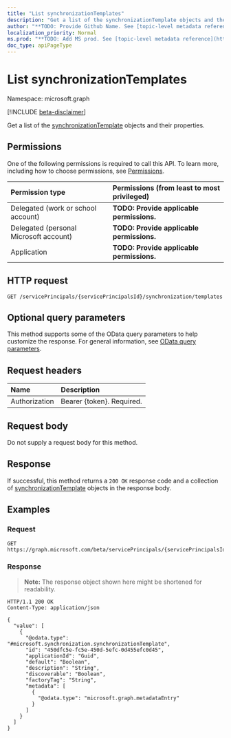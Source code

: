 ```yaml
---
title: "List synchronizationTemplates"
description: "Get a list of the synchronizationTemplate objects and their properties."
author: "**TODO: Provide Github Name. See [topic-level metadata reference](https://msgo.azurewebsites.net/add/document/guidelines/metadata.html#topic-level-metadata)**"
localization_priority: Normal
ms.prod: "**TODO: Add MS prod. See [topic-level metadata reference](https://msgo.azurewebsites.net/add/document/guidelines/metadata.html#topic-level-metadata)**"
doc_type: apiPageType
---
```


# List synchronizationTemplates
Namespace: microsoft.graph

[!INCLUDE [beta-disclaimer](../../includes/beta-disclaimer.md)]

Get a list of the [synchronizationTemplate](../resources/synchronization-synchronizationtemplate.md) objects and their properties.

## Permissions
One of the following permissions is required to call this API. To learn more, including how to choose permissions, see [Permissions](/graph/permissions-reference).

|Permission type|Permissions (from least to most privileged)|
|:---|:---|
|Delegated (work or school account)|**TODO: Provide applicable permissions.**|
|Delegated (personal Microsoft account)|**TODO: Provide applicable permissions.**|
|Application|**TODO: Provide applicable permissions.**|

## HTTP request

<!-- {
  "blockType": "ignored"
}
-->
``` http
GET /servicePrincipals/{servicePrincipalsId}/synchronization/templates
```

## Optional query parameters
This method supports some of the OData query parameters to help customize the response. For general information, see [OData query parameters](/graph/query-parameters).

## Request headers
|Name|Description|
|:---|:---|
|Authorization|Bearer {token}. Required.|

## Request body
Do not supply a request body for this method.

## Response

If successful, this method returns a `200 OK` response code and a collection of [synchronizationTemplate](../resources/synchronizationtemplate.md) objects in the response body.

## Examples

### Request
<!-- {
  "blockType": "request",
  "name": "list_synchronizationtemplate"
}
-->
``` http
GET https://graph.microsoft.com/beta/servicePrincipals/{servicePrincipalsId}/synchronization/templates
```


### Response
>**Note:** The response object shown here might be shortened for readability.
<!-- {
  "blockType": "response",
  "truncated": true,
  "@odata.type": "Collection(microsoft.synchronization.synchronizationTemplate)"
}
-->
``` http
HTTP/1.1 200 OK
Content-Type: application/json

{
  "value": [
    {
      "@odata.type": "#microsoft.synchronization.synchronizationTemplate",
      "id": "450dfc5e-fc5e-450d-5efc-0d455efc0d45",
      "applicationId": "Guid",
      "default": "Boolean",
      "description": "String",
      "discoverable": "Boolean",
      "factoryTag": "String",
      "metadata": [
        {
          "@odata.type": "microsoft.graph.metadataEntry"
        }
      ]
    }
  ]
}
```

